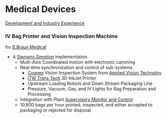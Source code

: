 # Medical Devices
[Development and Industry Experience](https://github.com/GSE79/GSE79.github.io/tree/master#development-and-industry-experience)

### IV Bag Printer and Vision Inspection Machine
for [B.Braun Medical](https://www.bbraunusa.com/)
- A [Siemens Simotion](https://new.siemens.com/global/en/products/automation/systems/motion-control/simotion-hardware.html) implementation
  - Multi-Axis Coordinated motion with electronic camming
  - Real-time synchronization and control of sub-systems
    - [Cognex](https://www.cognex.com/) Vision Inspection System from [Applied Vision Technoloy](http://www.appliedvisiontechnologyinc.com)
    - [ITW Trans Tech](https://itwtranstech.com/) 3D InkJet Printer 
    - Upstream Loading Robots and Down Stream Packaging Line
    - Pressure, Vacuum, Gas, and IV Lights for Bag Preparation and Processing
  - Integration with Plant [Supervisory Monitor and Control](https://inductiveautomation.com/)    
  - 10,800 bags per hour printed, inspected, and either accepted to packaging or rejected for disposal
